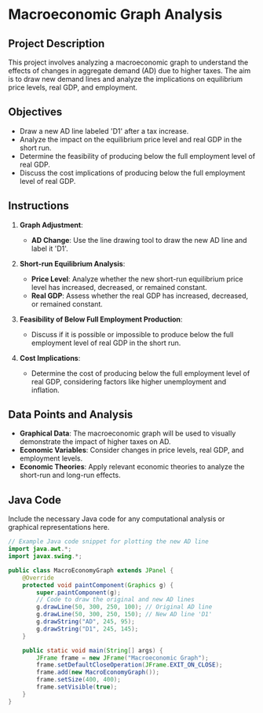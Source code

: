 # Macroeconomic Graph Analysis

## Project Description
This project involves analyzing a macroeconomic graph to understand the effects of changes in aggregate demand (AD) due to higher taxes. The aim is to draw new demand lines and analyze the implications on equilibrium price levels, real GDP, and employment.

## Objectives
- Draw a new AD line labeled 'D1' after a tax increase.
- Analyze the impact on the equilibrium price level and real GDP in the short run.
- Determine the feasibility of producing below the full employment level of real GDP.
- Discuss the cost implications of producing below the full employment level of real GDP.

## Instructions
1. **Graph Adjustment**:
    - **AD Change**: Use the line drawing tool to draw the new AD line and label it 'D1'.

2. **Short-run Equilibrium Analysis**:
    - **Price Level**: Analyze whether the new short-run equilibrium price level has increased, decreased, or remained constant.
    - **Real GDP**: Assess whether the real GDP has increased, decreased, or remained constant.

3. **Feasibility of Below Full Employment Production**:
    - Discuss if it is possible or impossible to produce below the full employment level of real GDP in the short run.

4. **Cost Implications**:
    - Determine the cost of producing below the full employment level of real GDP, considering factors like higher unemployment and inflation.

## Data Points and Analysis
- **Graphical Data**: The macroeconomic graph will be used to visually demonstrate the impact of higher taxes on AD.
- **Economic Variables**: Consider changes in price levels, real GDP, and employment levels.
- **Economic Theories**: Apply relevant economic theories to analyze the short-run and long-run effects.

## Java Code
Include the necessary Java code for any computational analysis or graphical representations here.

```java
// Example Java code snippet for plotting the new AD line
import java.awt.*;
import javax.swing.*;

public class MacroEconomyGraph extends JPanel {
    @Override
    protected void paintComponent(Graphics g) {
        super.paintComponent(g);
        // Code to draw the original and new AD lines
        g.drawLine(50, 300, 250, 100); // Original AD line
        g.drawLine(50, 300, 250, 150); // New AD line 'D1'
        g.drawString("AD", 245, 95);
        g.drawString("D1", 245, 145);
    }

    public static void main(String[] args) {
        JFrame frame = new JFrame("Macroeconomic Graph");
        frame.setDefaultCloseOperation(JFrame.EXIT_ON_CLOSE);
        frame.add(new MacroEconomyGraph());
        frame.setSize(400, 400);
        frame.setVisible(true);
    }
}
